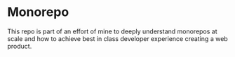# Monorepo

This repo is part of an effort of mine to deeply understand monorepos at scale and how to achieve best in class developer experience creating a web product.
